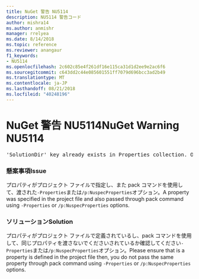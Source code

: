 ```yaml
---
title: NuGet 警告 NU5114
description: NU5114 警告コード
author: mishra14
ms.author: anmishr
manager: rrelyea
ms.date: 8/14/2018
ms.topic: reference
ms.reviewer: anangaur
f1_keywords:
- NU5114
ms.openlocfilehash: 2c602c85e4f261df16e115ca31d1d2ee9e2ac6f6
ms.sourcegitcommit: c643dd2c44e085601551ff7079d696bcc3ad2b49
ms.translationtype: MT
ms.contentlocale: ja-JP
ms.lasthandoff: 08/21/2018
ms.locfileid: "40248196"
---
```

# <a name="nuget-warning-nu5114"></a><span data-ttu-id="35ca0-103">NuGet 警告 NU5114</span><span class="sxs-lookup"><span data-stu-id="35ca0-103">NuGet Warning NU5114</span></span>
<pre>'SolutionDir' key already exists in Properties collection. Overriding value.</pre>

### <a name="issue"></a><span data-ttu-id="35ca0-104">懸案事項</span><span class="sxs-lookup"><span data-stu-id="35ca0-104">Issue</span></span>

<span data-ttu-id="35ca0-105">プロパティがプロジェクト ファイルで指定し、また pack コマンドを使用して、渡された`-Properties`または`/p:NuspecProperties`オプション。</span><span class="sxs-lookup"><span data-stu-id="35ca0-105">A property was specified in the project file and also passed through pack command using `-Properties` or `/p:NuspecProperties` options.</span></span> 


### <a name="solution"></a><span data-ttu-id="35ca0-106">ソリューション</span><span class="sxs-lookup"><span data-stu-id="35ca0-106">Solution</span></span>

<span data-ttu-id="35ca0-107">プロパティがプロジェクト ファイルで定義されているし、pack コマンドを使用して、同じプロパティを渡さないでくださいされているか確認してください`-Properties`または`/p:NuspecProperties`オプション。</span><span class="sxs-lookup"><span data-stu-id="35ca0-107">Please ensure that is a property is defined in the project file then, you do not pass the same property through pack command using `-Properties` or `/p:NuspecProperties` options.</span></span> 

